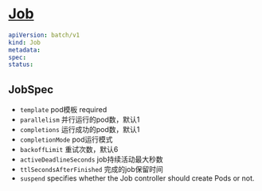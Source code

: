 # [Job](https://kubernetes.io/docs/reference/kubernetes-api/workload-resources/job-v1/)

```yaml
apiVersion: batch/v1
kind: Job
metadata:
spec:
status:
```

## JobSpec

- `template` pod模板 required
- `parallelism` 并行运行的pod数，默认1
- `completions` 运行成功的pod数，默认1
- `completionMode` pod运行模式
- `backoffLimit` 重试次数，默认6
- `activeDeadlineSeconds` job持续活动最大秒数
- `ttlSecondsAfterFinished` 完成的job保留时间
- `suspend` specifies whether the Job controller should create Pods or not.
